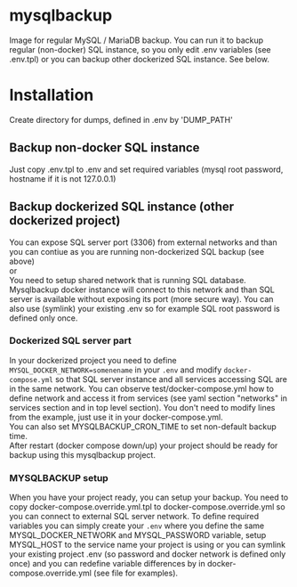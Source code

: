 # mysqlbackup
Image for regular MySQL / MariaDB backup. You can run it to backup regular (non-docker) SQL instance, so you only edit .env variables (see .env.tpl) or you can backup other dockerized SQL instance. See below.

# Installation
Create directory for dumps, defined in .env by 'DUMP_PATH'

## Backup non-docker SQL instance
Just copy .env.tpl to .env and set required variables (mysql root password, hostname if it is not 127.0.0.1)

## Backup dockerized SQL instance (other dockerized project)
You can expose SQL server port (3306) from external networks and than you can contiue as you are running non-dockerized SQL backup (see above)  
or  
You need to setup shared network that is running SQL database. Mysqlbackup docker instance will connect to this network and than SQL server is available without exposing its port (more secure way). You can also use (symlink) your existing .env so for example SQL root password is defined only once.

### Dockerized SQL server part
In your dockerized project you need to define ```MYSQL_DOCKER_NETWORK=somenename``` in your ```.env``` and modify ```docker-compose.yml``` so that SQL server instance and all services accessing SQL are in the same network. You can observe test/docker-compose.yml how to define network and access it from services (see yaml section "networks" in services section and in top level section). You don't need to modify lines from the example, just use it in your docker-compose.yml.  
You can also set MYSQLBACKUP_CRON_TIME to set non-default backup time.  
After restart (docker compose down/up) your project should be ready for backup using this mysqlbackup project.

### MYSQLBACKUP setup
When you have your project ready, you can setup your backup. You need to copy docker-compose.override.yml.tpl to docker-compose.override.yml so you can connect to external SQL server network.
To define required variables you can simply create your ```.env``` where you define the same MYSQL_DOCKER_NETWORK and MYSQL_PASSWORD variable, setup MYSQL_HOST to the service name your project is using or you can symlink your existing project .env (so password and docker network is defined only once) and you can redefine variable differences by in docker-compose.override.yml (see file for examples).
